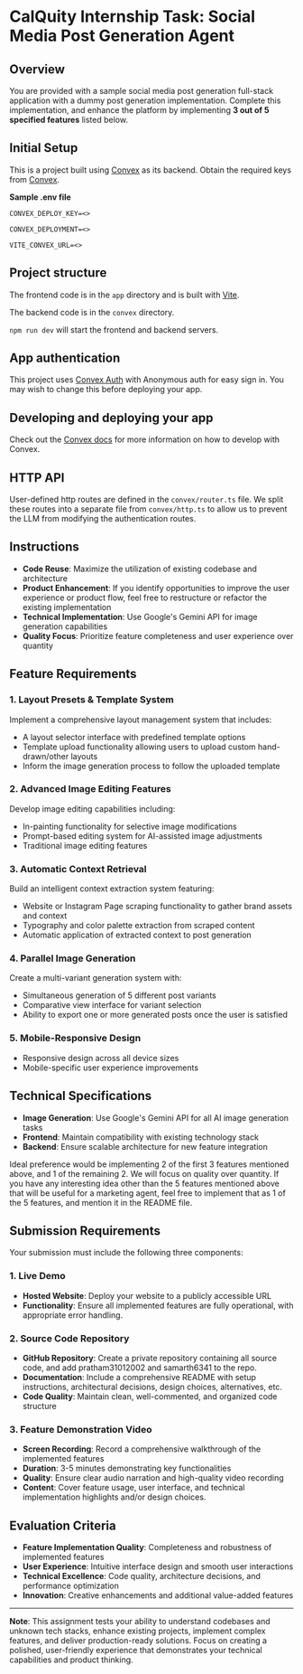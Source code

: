 # CalQuity Internship Task: Social Media Post Generation Agent

## Overview
You are provided with a sample social media post generation full-stack application with a dummy post generation implementation. Complete this implementation, and enhance the platform by implementing **3 out of 5 specified features** listed below.

## Initial Setup
  
This is a project built using [Convex](https://convex.dev) as its backend. Obtain the required keys from [Convex](https://convex.dev).

**Sample .env file**
```
CONVEX_DEPLOY_KEY=<>

CONVEX_DEPLOYMENT=<>

VITE_CONVEX_URL=<>
```
  
## Project structure
  
The frontend code is in the `app` directory and is built with [Vite](https://vitejs.dev/).
  
The backend code is in the `convex` directory.
  
`npm run dev` will start the frontend and backend servers.

## App authentication

This project uses [Convex Auth](https://auth.convex.dev/) with Anonymous auth for easy sign in. You may wish to change this before deploying your app.

## Developing and deploying your app

Check out the [Convex docs](https://docs.convex.dev/) for more information on how to develop with Convex.

## HTTP API

User-defined http routes are defined in the `convex/router.ts` file. We split these routes into a separate file from `convex/http.ts` to allow us to prevent the LLM from modifying the authentication routes.

## Instructions
- **Code Reuse**: Maximize the utilization of existing codebase and architecture
- **Product Enhancement**: If you identify opportunities to improve the user experience or product flow, feel free to restructure or refactor the existing implementation
- **Technical Implementation**: Use Google's Gemini API for image generation capabilities
- **Quality Focus**: Prioritize feature completeness and user experience over quantity

## Feature Requirements

### 1. Layout Presets & Template System
Implement a comprehensive layout management system that includes:
- A layout selector interface with predefined template options
- Template upload functionality allowing users to upload custom hand-drawn/other layouts
- Inform the image generation process to follow the uploaded template

### 2. Advanced Image Editing Features
Develop image editing capabilities including:
- In-painting functionality for selective image modifications
- Prompt-based editing system for AI-assisted image adjustments
- Traditional image editing features

### 3. Automatic Context Retrieval
Build an intelligent context extraction system featuring:
- Website or Instagram Page scraping functionality to gather brand assets and context
- Typography and color palette extraction from scraped content
- Automatic application of extracted context to post generation

### 4. Parallel Image Generation
Create a multi-variant generation system with:
- Simultaneous generation of 5 different post variants
- Comparative view interface for variant selection
- Ability to export one or more generated posts once the user is satisfied

### 5. Mobile-Responsive Design
- Responsive design across all device sizes
- Mobile-specific user experience improvements

## Technical Specifications
- **Image Generation**: Use Google's Gemini API for all AI image generation tasks
- **Frontend**: Maintain compatibility with existing technology stack
- **Backend**: Ensure scalable architecture for new feature integration

Ideal preference would be implementing 2 of the first 3 features mentioned above, and 1 of the remaining 2. We will focus on quality over quantity. If you have any interesting idea other than the 5 features mentioned above that will be useful for a marketing agent, feel free to implement that as 1 of the 5 features, and mention it in the README file.

## Submission Requirements

Your submission must include the following three components:

### 1. Live Demo
- **Hosted Website**: Deploy your website to a publicly accessible URL
- **Functionality**: Ensure all implemented features are fully operational, with appropriate error handling.

### 2. Source Code Repository
- **GitHub Repository**: Create a private repository containing all source code, and add pratham31012002 and samarth6341 to the repo.
- **Documentation**: Include a comprehensive README with setup instructions, architectural decisions, design choices, alternatives, etc.
- **Code Quality**: Maintain clean, well-commented, and organized code structure

### 3. Feature Demonstration Video
- **Screen Recording**: Record a comprehensive walkthrough of the implemented features
- **Duration**: 3-5 minutes demonstrating key functionalities
- **Quality**: Ensure clear audio narration and high-quality video recording
- **Content**: Cover feature usage, user interface, and technical implementation highlights and/or design choices.

## Evaluation Criteria
- **Feature Implementation Quality**: Completeness and robustness of implemented features
- **User Experience**: Intuitive interface design and smooth user interactions
- **Technical Excellence**: Code quality, architecture decisions, and performance optimization
- **Innovation**: Creative enhancements and additional value-added features

---

**Note**: This assignment tests your ability to understand codebases and unknown tech stacks, enhance existing projects, implement complex features, and deliver production-ready solutions. Focus on creating a polished, user-friendly experience that demonstrates your technical capabilities and product thinking.

